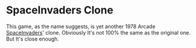 # SpaceInvaders Clone

This game, as the name suggests, is yet another 1978 Arcade [SpaceInvaders](https://en.wikipedia.org/wiki/Space_Invaders)' clone. Obviously It's not 100% the same as the original one. But It's close enough.
